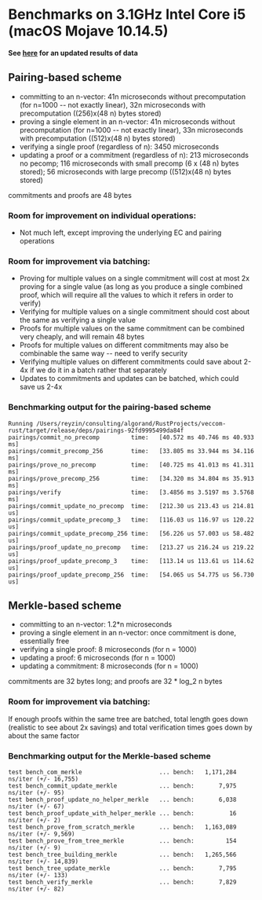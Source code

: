  # Benchmarks on 3.1GHz Intel Core i5 (macOS Mojave 10.14.5)

__See [here](https://github.com/algorand/pointproofs/blob/master/benchmark.md) for an updated results of data__

## Pairing-based scheme

- committing to an n-vector: 41n microseconds without precomputation (for n=1000 -- not exactly linear), 32n microseconds with precomputation ((256)x(48 n) bytes stored)
- proving a single element in an n-vector: 41n microseconds without precomputation (for n=1000 -- not exactly linear), 33n microseconds with precomputation ((512)x(48 n) bytes stored)
- verifying a single proof (regardless of n): 3450 microseconds
- updating a proof or a commitment (regardless of n): 213 microseconds no pecomp; 116 microseconds with small precomp (6 x (48 n) bytes stored); 56 microseconds with large precomp ((512)x(48 n) bytes stored)

commitments and proofs are 48 bytes

### Room for improvement on individual operations:
- Not much left, except improving the underlying EC and pairing operations

### Room for improvement via batching:
- Proving for multiple values on a single commitment will cost at most 2x proving for a single value (as long as you produce a single combined proof, which will require all the values to which it refers in order to verify)
- Verifying for multiple values on a single commitment should cost about the same as verifying a single value
- Proofs for multiple values on the same commitment can be combined very cheaply, and will remain 48 bytes
- Proofs for multiple values on different commitments may also be combinable the same way -- need to verify security
- Verifying multiple values on different commitments could save about 2-4x if we do it in a batch rather that separately
- Updates to commitments and updates can be batched, which could save us 2-4x

### Benchmarking output for the pairing-based scheme

```
Running /Users/reyzin/consulting/algorand/RustProjects/veccom-rust/target/release/deps/pairings-92fd9995499da84f
pairings/commit_no_precomp         time:   [40.572 ms 40.746 ms 40.933 ms]
pairings/commit_precomp_256        time:   [33.805 ms 33.944 ms 34.116 ms]
pairings/prove_no_precomp          time:   [40.725 ms 41.013 ms 41.311 ms]
pairings/prove_precomp_256         time:   [34.320 ms 34.804 ms 35.913 ms]
pairings/verify                    time:   [3.4856 ms 3.5197 ms 3.5768 ms]                        
pairings/commit_update_no_precomp  time:   [212.30 us 213.43 us 214.81 us]
pairings/commit_update_precomp_3   time:   [116.03 us 116.97 us 120.22 us]
pairings/commit_update_precomp_256 time:   [56.226 us 57.003 us 58.482 us]
pairings/proof_update_no_precomp   time:   [213.27 us 216.24 us 219.22 us]
pairings/proof_update_precomp_3    time:   [113.14 us 113.61 us 114.62 us]
pairings/proof_update_precomp_256  time:   [54.065 us 54.775 us 56.730 us]
```

## Merkle-based scheme

- committing to an n-vector: 1.2*n microseconds
- proving a single element in an n-vector: once commitment is done, essentially free
- verifying a single proof: 8 microseconds (for n = 1000)
- updating a proof: 6 microseconds (for n = 1000)
- updating a commitment: 8 microseconds (for n = 1000)

commitments are 32 bytes long; and proofs are 32 * log_2 n bytes

### Room for improvement via batching:

If enough proofs within the same tree are batched, total length goes down (realistic to see about 2x savings) and total verification times goes down by about the same factor


### Benchmarking output for the Merkle-based scheme
```
test bench_com_merkle                      ... bench:   1,171,284 ns/iter (+/- 16,755)
test bench_commit_update_merkle            ... bench:       7,975 ns/iter (+/- 95)
test bench_proof_update_no_helper_merkle   ... bench:       6,038 ns/iter (+/- 67)
test bench_proof_update_with_helper_merkle ... bench:          16 ns/iter (+/- 2)
test bench_prove_from_scratch_merkle       ... bench:   1,163,089 ns/iter (+/- 9,569)
test bench_prove_from_tree_merkle          ... bench:         154 ns/iter (+/- 9)
test bench_tree_building_merkle            ... bench:   1,265,566 ns/iter (+/- 14,839)
test bench_tree_update_merkle              ... bench:       7,795 ns/iter (+/- 133)
test bench_verify_merkle                   ... bench:       7,829 ns/iter (+/- 82)
```
